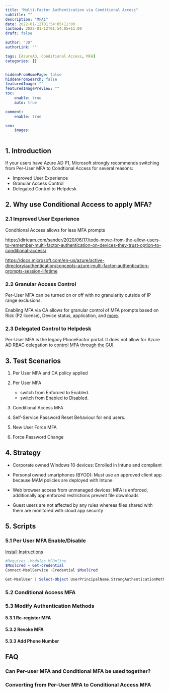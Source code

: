 ```yaml
---
title: "Multi-Factor Authentication via Conditional Access"
subtitle: ""
description: "MFA1"
date: 2022-01-12T01:54:05+11:00
lastmod: 2022-01-12T01:54:05+11:00
draft: false

author: "JD"
authorLink: ""

tags: [AzureAD, Conditional Access, MFA]
categories: []


hiddenFromHomePage: false
hiddenFromSearch: false
featuredImage: ""
featuredImagePreview: ""
toc:
    enable: true
    auto: true

comment:
    enable: true

seo:
    images:
---
```


## 1. Introduction

If your users have Azure AD P1, Microsoft strongly recommends switching from Per-User MFA to Condtional Access for several reasons:
- Improved User Experience
- Granular Access Control
- Delegated Control to Helpdesk

## 2. Why use Conditional Access to apply MFA? 

### 2.1 Improved User Experience
Conditional Access allows for less MFA prompts

https://dirteam.com/sander/2020/06/17/todo-move-from-the-allow-users-to-remember-multi-factor-authentication-on-devices-they-trust-option-to-conditional-access/

https://docs.microsoft.com/en-us/azure/active-directory/authentication/concepts-azure-multi-factor-authentication-prompts-session-lifetime


### 2.2 Granular Access Control

Per-User MFA can be turned on or off with no granularity outside of IP range exclusions. 

Enabling MFA via CA allows for granular control of MFA prompts based on Risk (P2 license), Device status, application, and [more](https://docs.microsoft.com/en-us/azure/active-directory/conditional-access/overview).

### 2.3 Delegated Control to Helpdesk

Per-User MFA is the legacy PhoneFactor portal. It does not allow for Azure AD RBAC delegation to [control MFA through the GUI](https://docs.microsoft.com/en-us/azure/active-directory/roles/permissions-reference#authentication-administrator).

## 3. Test Scenarios

1. Per User MFA and CA policy applied

2. Per User MFA
    - switch from Enforced to Enabled.
    - switch from Enabled to Disabled.

3. Conditional Access MFA 

4. Self-Service Password Reset Behaviour for end users.

5. New User Force MFA

6. Force Password Change

## 4. Strategy

- Corporate owned Windows 10 devices: Enrolled in Intune and compliant

- Personal owned smartphones (BYOD): Must use an approved client app because MAM policies are deployed with Intune

- Web browser access from unmanaged devices: MFA is enforced, additionally app enforced restrictions prevent file downloads

- Guest users are not affected by any rules whereas files shared with them are monitored with cloud app security


## 5. Scripts

### 5.1 Per User MFA Enable/Disable

[Install Instructions](https://docs.microsoft.com/en-us/powershell/azure/active-directory/install-msonlinev1?view=azureadps-1.0)

```powershell
#Requires -Modules MSOnline
$Msolcred = Get-credential
Connect-MsolService -Credential $MsolCred

Get-MsolUser | Select-Object UserPrincipalName,StrongAuthenticationMethods,StrongAuthenticationRequirements | Format-Table -AutoSize

```

### 5.2 Conditional Access MFA

### 5.3 Modify Authentication Methods

#### 5.3.1 Re-register MFA

#### 5.3.2 Revoke MFA

#### 5.3.3 Add Phone Number


## FAQ

### Can Per-user MFA and Conditional MFA be used together?

### Converting from Per-User MFA to Conditional Access MFA